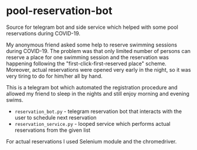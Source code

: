 # pool-reservation-bot
Source for telegram bot and side service which helped with some pool reservations during COVID-19.

My anonymous friend asked some help to reserve swimming sessions during COVID-19. The problem 
was that only limited number of persons can reserve a place for one swimming session and 
the reservation was happening following the "first-click-first-reserved place" scheme. Moreover, 
actual reservations were opened very early in the night, so it was very tiring to do for him/her 
all by hand.

This is a telegram bot which automated the registration procedure and allowed my friend to 
sleep in the nights and still enjoy morning and evening swims.

  * ```reservation_bot.py``` - telegram reservation bot that interacts with the user to schedule next reservation
  * ```reservation_service.py``` - looped service which performs actual reservations from the given list

For actual reservations I used Selenium module and the chromedriver.
